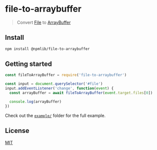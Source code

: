 # file-to-arraybuffer

> Convert [File](https://developer.mozilla.org/en-US/docs/Web/API/File) to [ArrayBuffer](https://developer.mozilla.org/en-US/docs/Web/JavaScript/Reference/Global_Objects/ArrayBuffer)

## Install

```bash
npm install @npmlib/file-to-arraybuffer
```

## Getting started

```javascript
const fileToArrayBuffer = require('file-to-arraybuffer')

const input = document.querySelector('#file')
input.addEventListener('change', function(event) {
  const arrayBuffer = await fileToArrayBuffer(event.target.files[0])

  console.log(arrayBuffer)
})
```

Check out the [`example/`](example/) folder for the full example.

## License

[MIT](LICENSE)
